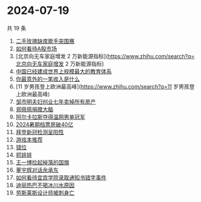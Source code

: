 # 2024-07-19

共 19 条

<!-- BEGIN -->
<!-- 最后更新时间 Fri Jul 19 2024 14:09:29 GMT+0800 (China Standard Time) -->

1. [二手玫瑰缺席歌手突围赛](https://www.zhihu.com/search?q=二手玫瑰缺席歌手突围赛)
1. [如何看待A股市场](https://www.zhihu.com/search?q=如何看待A股市场)
1. [北京向无车家庭增发 2
   万新能源指标](https://www.zhihu.com/search?q=北京向无车家庭增发 2
   万新能源指标)
1. [中国已经建成世界上规模最大的教育体系](https://www.zhihu.com/search?q=中国已经建成世界上规模最大的教育体系)
1. [你最意外的一笔收入是什么](https://www.zhihu.com/search?q=你最意外的一笔收入是什么)
1. [11 岁男孩登上欧洲最高峰](https://www.zhihu.com/search?q=11
   岁男孩登上欧洲最高峰)
1. [邹市明夫妇创业七年卖掉所有房产](https://www.zhihu.com/search?q=邹市明夫妇创业七年卖掉所有房产)
1. [郑佩佩捐赠大脑](https://www.zhihu.com/search?q=郑佩佩捐赠大脑)
1. [阿尔卡拉斯夺得温网男单冠军](https://www.zhihu.com/search?q=阿尔卡拉斯夺得温网男单冠军)
1. [2024暑期档票房破40亿](https://www.zhihu.com/search?q=2024暑期档票房破40亿)
1. [拜登新冠检测呈阳性](https://www.zhihu.com/search?q=拜登新冠检测呈阳性)
1. [游戏本推荐](https://www.zhihu.com/search?q=游戏本推荐)
1. [错位](https://www.zhihu.com/search?q=错位)
1. [抓娃娃](https://www.zhihu.com/search?q=抓娃娃)
1. [王一博捡起掉落的国旗](https://www.zhihu.com/search?q=王一博捡起掉落的国旗)
1. [董宇辉对话余承东](https://www.zhihu.com/search?q=董宇辉对话余承东)
1. [如何看待宜宾学院录取通知书错字事件](https://www.zhihu.com/search?q=如何看待宜宾学院录取通知书错字事件)
1. [迪丽热巴不喝冰川水原因](https://www.zhihu.com/search?q=迪丽热巴不喝冰川水原因)
1. [劳斯莱斯设计师被刺身亡](https://www.zhihu.com/search?q=劳斯莱斯设计师被刺身亡)

<!-- END -->
